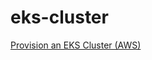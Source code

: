 # eks-cluster

[Provision an EKS Cluster (AWS)](https://learn.hashicorp.com/terraform/kubernetes/provision-eks-cluster)
